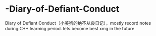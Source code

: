 # -Diary-of-Defiant-Conduct
 Diary of Defiant Conduct（小美狗的绝不从良日记），mostly record notes during C++ learning period. lets become best xmg in the future
